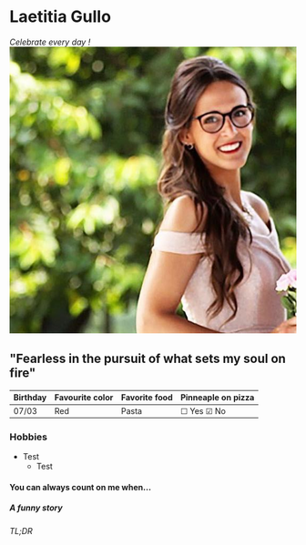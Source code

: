 # Laetitia Gullo
*Celebrate every day !*
<br/>
![Photo](https://github.com/LaetitiaGullo/markdown-challenge/blob/master/Photo.jpeg?raw=true)
## "Fearless in the pursuit of what sets my soul on fire"
Birthday | Favourite color | Favorite food | Pinneaple on pizza
-------- | --------------- | ------------- | ------------------
07/03    | Red             | Pasta         | &#9744; Yes &#9745; No
### Hobbies
* Test
   * Test
#### You can always count on me when...

##### A funny story

###### TL;DR
